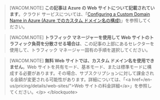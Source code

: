 > [WACOM.NOTE] **この記事は Azure の Web サイトについて記載されています**。クラウド サービスについては、「[Configuring a Custom Domain Name in Azure (Azure でのカスタム ドメイン名の構成)][]」を参照してください。

> [WACOM.NOTE] **トラフィック マネージャーを使用して Web サイトのトラフィック負荷を分散させる場合は**、この記事の上部にあるセレクターを使用して、トラフィック マネージャー固有の手順を選択してください。

> [WACOM.NOTE] **無料 Web サイトでは、カスタム ドメイン名を使用できません**。Web サイトを共有モード、基本モード、または標準モードに構成する必要があります。その場合、サブスクリプションに対して課金される金額が変更される可能性があります。詳細については、「\<a href=/en-us/pricing/details/web-sites/"\>Web サイトの料金詳細\</a\>」を参照してください。\</p\> \</blockquote\>

  [Configuring a Custom Domain Name in Azure (Azure でのカスタム ドメイン名の構成)]: /en-us/develop/net/common-tasks/custom-dns/
